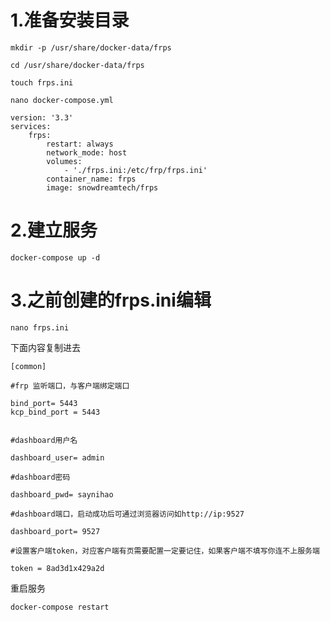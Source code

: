 # 1.准备安装目录
```
mkdir -p /usr/share/docker-data/frps
```

```
cd /usr/share/docker-data/frps
```

```
touch frps.ini
```

```
nano docker-compose.yml
```

```
version: '3.3'
services:
    frps:
        restart: always
        network_mode: host
        volumes:
            - './frps.ini:/etc/frp/frps.ini'
        container_name: frps
        image: snowdreamtech/frps
```

# 2.建立服务
```
docker-compose up -d
```

# 3.之前创建的frps.ini编辑
```
nano frps.ini
```
下面内容复制进去
```
[common]

#frp 监听端口，与客户端绑定端口

bind_port= 5443
kcp_bind_port = 5443


#dashboard用户名

dashboard_user= admin

#dashboard密码

dashboard_pwd= saynihao

#dashboard端口，启动成功后可通过浏览器访问如http://ip:9527

dashboard_port= 9527

#设置客户端token，对应客户端有页需要配置一定要记住，如果客户端不填写你连不上服务端

token = 8ad3d1x429a2d
```

重启服务
```
docker-compose restart
```
